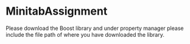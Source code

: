 # MinitabAssignment
Please download the Boost library and under property manager please include the file path of where you have downloaded the library.
